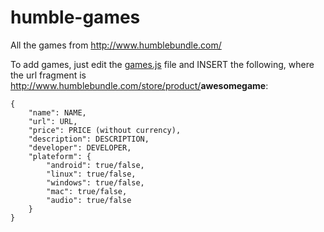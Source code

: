 humble-games
============

All the games from http://www.humblebundle.com/

To add games, just edit the [games.js](https://github.com/Calvein/humble-games/blob/gh-pages/games.js)
file and INSERT the following, where the url fragment is http://www.humblebundle.com/store/product/<b>awesomegame</b>:

    {
        "name": NAME,
        "url": URL,
        "price": PRICE (without currency),
        "description": DESCRIPTION,
        "developer": DEVELOPER,
        "plateform": {
            "android": true/false,
            "linux": true/false,
            "windows": true/false,
            "mac": true/false,
            "audio": true/false
        }
    }
